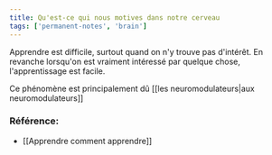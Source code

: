 ```yaml
---
title: Qu'est-ce qui nous motives dans notre cerveau
tags: ['permanent-notes', 'brain']
---
```


Apprendre est difficile, surtout quand on n'y trouve pas d'intérêt. En revanche lorsqu'on est vraiment intéressé par quelque chose, l'apprentissage est facile.

Ce phénomène est principalement dû [[les neuromodulateurs|aux neuromodulateurs]]


### Référence: 
- [[Apprendre comment apprendre]]